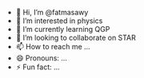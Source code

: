 - 👋 Hi, I’m @fatmasawy
- 👀 I’m interested in physics
- 🌱 I’m currently learning QGP
- 💞️ I’m looking to collaborate on STAR 
- 📫 How to reach me ...
- 😄 Pronouns: ...
- ⚡ Fun fact: ...

<!---
fatmasawy/fatmasawy is a ✨ special ✨ repository because its `README.md` (this file) appears on your GitHub profile.
You can click the Preview link to take a look at your changes.
--->
